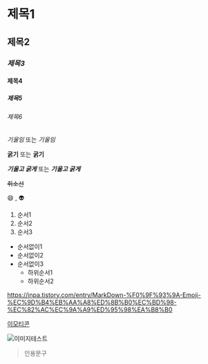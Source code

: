 # 제목1
## 제목2
### *제목3*
#### 제목4
##### 제목5
###### 제목6

*기울임* 또는 _기울임_

**굵기** 또는 __굵기__

***기울고 굵게*** 또는 ___기울고 굵게___

~~취소선~~

:smile: , :alien:

1. 순서1
2. 순서2
3. 순서3

+ 순서없이1
+ 순서없이2
+ 순서없이3
    + 하위순서1
    + 하위순서2

<https://inpa.tistory.com/entry/MarkDown-%F0%9F%93%9A-Emoji-%EC%9D%B4%EB%AA%A8%ED%8B%B0%EC%BD%98-%EC%82%AC%EC%9A%A9%ED%95%98%EA%B8%B0>

[이모티콘](https://inpa.tistory.com/entry/MarkDown-%F0%9F%93%9A-Emoji-%EC%9D%B4%EB%AA%A8%ED%8B%B0%EC%BD%98-%EC%82%AC%EC%9A%A9%ED%95%98%EA%B8%B0)

![이미지테스트](https://search.pstatic.net/common/?src=http%3A%2F%2Fblogfiles.naver.net%2FMjAyNTA0MThfMjc1%2FMDAxNzQ0OTQ2MTY3ODAy.qAPb2LrjmexbNHy5kfjcsoP3rxIGRdsXeY37jMECZKAg.bKa2C0r3xrGLVlOwF3X388h_af8pdSJOolDyYxwyfrgg.PNG%2Fimage.png&type=a340)

> 인용문구
